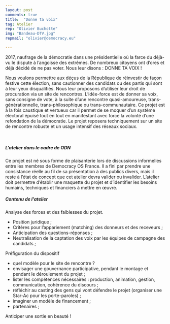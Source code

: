 ```yaml
---
layout: post
comments: true
title:  "Donne ta voix"
tag: Atelier
rep: "Olivier Buchotte"
img: "Bandeau-DTV.jpg"
repmail: "olivier@democracy.eu"

---
```


2017, naufrage de la démocratie dans une présidentielle où la farce du déjà-vu le dispute à l’angoisse des extrêmes.
De nombreux citoyens ont d’ores et déjà décidé de ne pas voter.
Nous leur disons : 
DONNE TA VOIX !

Nous voulons permettre aux déçus de la République de réinvestir de façon festive cette élection, sans cautionner des candidats ou des partis qui sont à leur yeux disqualifiés.
Nous leur proposons d’utiliser leur droit de procuration via un site de rencontres. L’idée-force est de donner sa voix, sans consigne de vote, à la suite d’une rencontre quasi-amoureuse, trans-générationnelle, trans-philosophique ou trans-communautaire.
Ce projet est à la fois caustique et vertueux car il permet de se moquer d’un système électoral épuisé tout en tout en manifestant avec force la volonté d’une refondation de la démocratie.
Le projet reposera techniquement sur un site de rencontre robuste et un usage intensif des réseaux sociaux.

<br>

##### L'atelier dans le cadre de ODN

Ce projet est né sous forme de plaisanterie lors de discussions informelles entre les membres de Democracy OS France. Il a fini par prendre une consistance réelle au fil de sa présentation à des publics divers, mais il reste à l’état de concept que cet atelier devra valider ou invalider.
L’atelier doit permettre d’établir une maquette du projet et d’identifier les besoins humains, techniques et financiers à mettre en œuvre.

##### Contenu de l'atelier

Analyse des forces et des faiblesses du projet. 
- Position juridique ;
- Critères pour l’appariement (matching) des donneurs et des receveurs ;
- Anticipation des questions-réponses ;
- Neutralisation de la captation des voix par les équipes de campagne des candidats ;

Préfiguration du dispositif
- quel modèle pour le site de rencontre ?
- envisager une gouvernance participative, pendant le montage et pendant le déroulement du projet ;
- lister les compétences nécessaires : production, animation, gestion, communication, cohérence du discours ;
- réfléchir au casting des gens qui vont défendre le projet (organiser une Star-Ac pour les porte-paroles) ;
- imaginer un modèle de financement ;
- partenaires ;

Anticiper une sortie en beauté !

